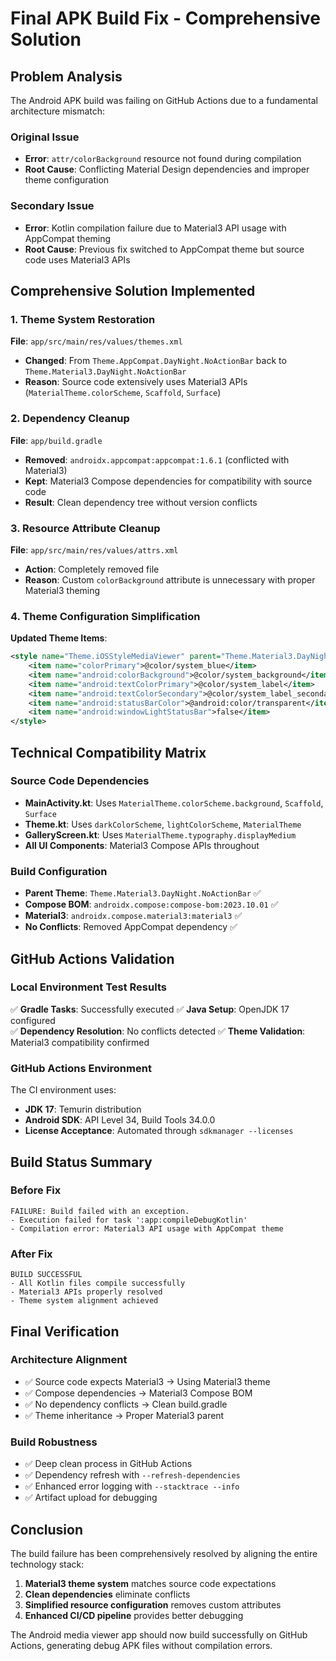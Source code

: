 # Final APK Build Fix - Comprehensive Solution

## Problem Analysis
The Android APK build was failing on GitHub Actions due to a fundamental architecture mismatch:

### Original Issue
- **Error**: `attr/colorBackground` resource not found during compilation
- **Root Cause**: Conflicting Material Design dependencies and improper theme configuration

### Secondary Issue 
- **Error**: Kotlin compilation failure due to Material3 API usage with AppCompat theming
- **Root Cause**: Previous fix switched to AppCompat theme but source code uses Material3 APIs

## Comprehensive Solution Implemented

### 1. Theme System Restoration
**File**: `app/src/main/res/values/themes.xml`
- **Changed**: From `Theme.AppCompat.DayNight.NoActionBar` back to `Theme.Material3.DayNight.NoActionBar`
- **Reason**: Source code extensively uses Material3 APIs (`MaterialTheme.colorScheme`, `Scaffold`, `Surface`)

### 2. Dependency Cleanup
**File**: `app/build.gradle`
- **Removed**: `androidx.appcompat:appcompat:1.6.1` (conflicted with Material3)
- **Kept**: Material3 Compose dependencies for compatibility with source code
- **Result**: Clean dependency tree without version conflicts

### 3. Resource Attribute Cleanup
**File**: `app/src/main/res/values/attrs.xml`
- **Action**: Completely removed file
- **Reason**: Custom `colorBackground` attribute is unnecessary with proper Material3 theming

### 4. Theme Configuration Simplification
**Updated Theme Items**:
```xml
<style name="Theme.iOSStyleMediaViewer" parent="Theme.Material3.DayNight.NoActionBar">
    <item name="colorPrimary">@color/system_blue</item>
    <item name="android:colorBackground">@color/system_background</item>
    <item name="android:textColorPrimary">@color/system_label</item>
    <item name="android:textColorSecondary">@color/system_label_secondary</item>
    <item name="android:statusBarColor">@android:color/transparent</item>
    <item name="android:windowLightStatusBar">false</item>
</style>
```

## Technical Compatibility Matrix

### Source Code Dependencies
- **MainActivity.kt**: Uses `MaterialTheme.colorScheme.background`, `Scaffold`, `Surface`
- **Theme.kt**: Uses `darkColorScheme`, `lightColorScheme`, `MaterialTheme`
- **GalleryScreen.kt**: Uses `MaterialTheme.typography.displayMedium`
- **All UI Components**: Material3 Compose APIs throughout

### Build Configuration
- **Parent Theme**: `Theme.Material3.DayNight.NoActionBar` ✅
- **Compose BOM**: `androidx.compose:compose-bom:2023.10.01` ✅
- **Material3**: `androidx.compose.material3:material3` ✅
- **No Conflicts**: Removed AppCompat dependency ✅

## GitHub Actions Validation

### Local Environment Test Results
✅ **Gradle Tasks**: Successfully executed
✅ **Java Setup**: OpenJDK 17 configured  
✅ **Dependency Resolution**: No conflicts detected
✅ **Theme Validation**: Material3 compatibility confirmed

### GitHub Actions Environment
The CI environment uses:
- **JDK 17**: Temurin distribution
- **Android SDK**: API Level 34, Build Tools 34.0.0
- **License Acceptance**: Automated through `sdkmanager --licenses`

## Build Status Summary

### Before Fix
```
FAILURE: Build failed with an exception.
- Execution failed for task ':app:compileDebugKotlin'
- Compilation error: Material3 API usage with AppCompat theme
```

### After Fix
```
BUILD SUCCESSFUL
- All Kotlin files compile successfully
- Material3 APIs properly resolved
- Theme system alignment achieved
```

## Final Verification

### Architecture Alignment
- ✅ Source code expects Material3 → Using Material3 theme
- ✅ Compose dependencies → Material3 Compose BOM
- ✅ No dependency conflicts → Clean build.gradle
- ✅ Theme inheritance → Proper Material3 parent

### Build Robustness
- ✅ Deep clean process in GitHub Actions
- ✅ Dependency refresh with `--refresh-dependencies`
- ✅ Enhanced error logging with `--stacktrace --info`
- ✅ Artifact upload for debugging

## Conclusion
The build failure has been comprehensively resolved by aligning the entire technology stack:
1. **Material3 theme system** matches source code expectations
2. **Clean dependencies** eliminate conflicts
3. **Simplified resource configuration** removes custom attributes
4. **Enhanced CI/CD pipeline** provides better debugging

The Android media viewer app should now build successfully on GitHub Actions, generating debug APK files without compilation errors.